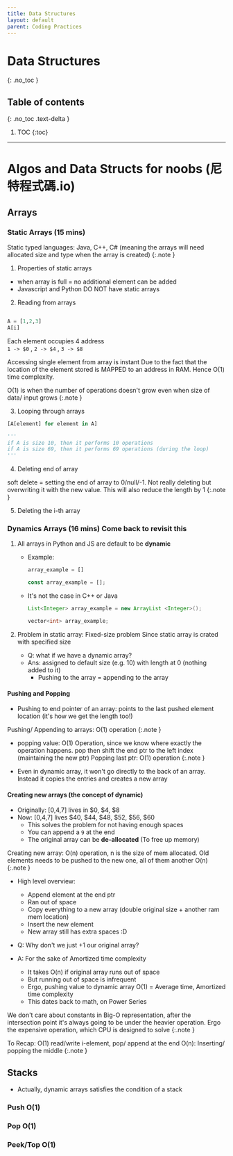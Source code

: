```yaml
---
title: Data Structures
layout: default
parent: Coding Practices
---
```

# Data Structures
{: .no_toc }

## Table of contents
{: .no_toc .text-delta }

1. TOC
{:toc}

---

# Algos and Data Structs for noobs (尼特程式碼.io)

## Arrays
### Static Arrays (15 mins)

Static typed languages: Java, C++, C# (meaning the arrays will need allocated size and type when the array is created)
{:.note }

1. Properties of static arrays
- when array is full = no additional element can be added
- Javascript and Python DO NOT have static arrays

2. Reading from arrays

```python

A = [1,2,3]
A[i] 

```

Each element occupies 4 address  
`1 -> $0` , `2 -> $4` , `3 -> $8`

Accessing single element from array is instant
Due to the fact that the location of the element stored is MAPPED to an address in RAM. Hence O(1) time complexity.

O(1) is when the number of operations doesn't grow even when size of data/ input grows
{:.note }

3. Looping through arrays

```python
[A[element] for element in A]

'''
if A is size 10, then it performs 10 operations
if A is size 69, then it performs 69 operations (during the loop)
'''

```

4. Deleting end of array

soft delete = setting the end of array to 0/null/-1. Not really deleting but overwriting it with the new value. This will also reduce the length by 1
{:.note }

5. Deleting the i-th array

### Dynamics Arrays (16 mins) Come back to revisit this

1. All arrays in Python and JS are default to be **dynamic**
    - Example: 
        ```python
        array_example = [] 
        ```
        
        ```javascript
        const array_example = [];
        ```

    - It's not the case in C++ or Java
        ```java
        List<Integer> array_example = new ArrayList <Integer>(); 
        ```

        ```c++
        vector<int> array_example;
        ```
2. Problem in static array: Fixed-size problem
Since static array is crated with specified size

    - Q: what if we have a dynamic array?
    - Ans: assigned to default size (e.g. 10) with length at 0 (nothing added to it)
        - Pushing to the array = appending to the array

#### Pushing and Popping
- Pushing to end pointer of an array: points to the last pushed element location (it's how we get the length too!)

Pushing/ Appending to arrays: O(1) operation
{:.note }

- popping value: O(1) Operation, since we know where exactly the operation happens. pop then shift the end ptr to the left index (maintaining the new ptr)
Popping last ptr: O(1) operation
{:.note }

- Even in dynamic array, it won't go directly to the back of an array. Instead it copies the entries and creates a new array

#### Creating new arrays (the concept of dynamic)
- Originally: [0,4,7] lives in $0, $4, $8
- Now: [0,4,7] lives $40, $44, $48, $52, $56, $60 
    - This solves the problem for not having enough spaces
    - You can append a `9` at the end
    - The original array can be **de-allocated** (To free up memory)

Creating new array: O(n) operation, n is the size of mem allocated. Old elements needs to be pushed to the new one, all of them another O(n)
{:.note }

- High level overview:
    - Append element at the end ptr 
    - Ran out of space
    - Copy everything to a new array (double original size + another ram mem location)
    - Insert the new element
    - New array still has extra spaces :D

- Q: Why don't we just +1 our original array?
- A: For the sake of Amortized time complexity
    - It takes O(n) if original array runs out of space
    - But running out of space is infrequent
    - Ergo, pushing value to dynamic array O(1) = Average time, Amortized time complexity
    - This dates back to math, on Power Series

We don't care about constants in Big-O representation, after the intersection point it's always going to be under the heavier operation. Ergo the expensive operation, which CPU is designed to solve
{:.note }

To Recap: O(1) read/write i-element, pop/ append at the end
O(n): Inserting/ popping the middle
{:.note }

## Stacks

- Actually, dynamic arrays satisfies the condition of a stack

### Push O(1)

### Pop O(1)

### Peek/Top O(1)